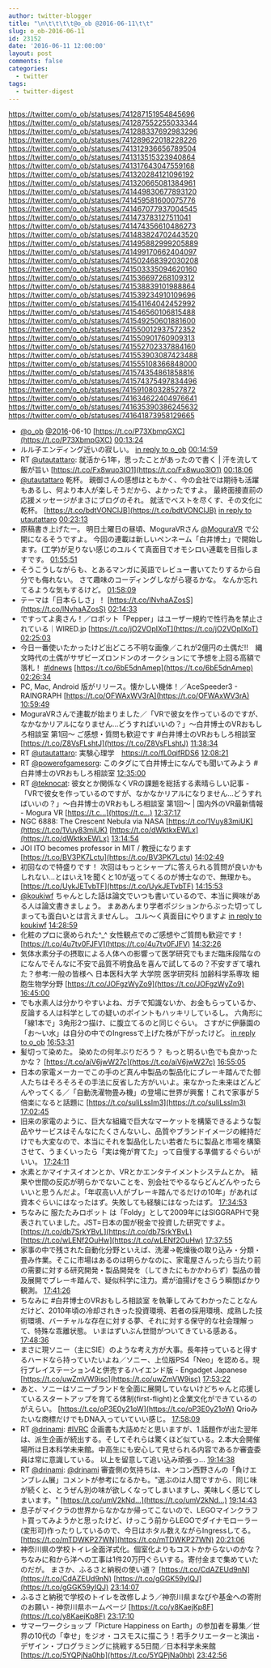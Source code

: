 ```yaml
---
author: twitter-blogger
title: "\n\t\t\t\t@o_ob @2016-06-11\t\t"
slug: o_ob-2016-06-11
id: 23152
date: '2016-06-11 12:00:00'
layout: post
comments: false
categories:
  - twitter
tags:
  - twitter-digest
---
```


https://twitter.com/o_ob/statuses/741287151954845696 https://twitter.com/o_ob/statuses/741287552255033344 https://twitter.com/o_ob/statuses/741288337692983296 https://twitter.com/o_ob/statuses/741289622018228226 https://twitter.com/o_ob/statuses/741312936656789504 https://twitter.com/o_ob/statuses/741313515323940864 https://twitter.com/o_ob/statuses/741317643047559168 https://twitter.com/o_ob/statuses/741320284121096192 https://twitter.com/o_ob/statuses/741320665081384961 https://twitter.com/o_ob/statuses/741449830677893120 https://twitter.com/o_ob/statuses/741459581600075776 https://twitter.com/o_ob/statuses/741467077937004545 https://twitter.com/o_ob/statuses/741473783127511041 https://twitter.com/o_ob/statuses/741474356610486273 https://twitter.com/o_ob/statuses/741483824702443520 https://twitter.com/o_ob/statuses/741495882999205889 https://twitter.com/o_ob/statuses/741499170662404097 https://twitter.com/o_ob/statuses/741502468392030208 https://twitter.com/o_ob/statuses/741503335094620160 https://twitter.com/o_ob/statuses/741536697268109312 https://twitter.com/o_ob/statuses/741538839101988864 https://twitter.com/o_ob/statuses/741539234910109696 https://twitter.com/o_ob/statuses/741541164042452992 https://twitter.com/o_ob/statuses/741546560106815488 https://twitter.com/o_ob/statuses/741549250601881600 https://twitter.com/o_ob/statuses/741550012937572352 https://twitter.com/o_ob/statuses/741550901760909313 https://twitter.com/o_ob/statuses/741552702337884160 https://twitter.com/o_ob/statuses/741553903087423488 https://twitter.com/o_ob/statuses/741555108366848000 https://twitter.com/o_ob/statuses/741574354861858816 https://twitter.com/o_ob/statuses/741574375497834496 https://twitter.com/o_ob/statuses/741591080328527872 https://twitter.com/o_ob/statuses/741634622404976641 https://twitter.com/o_ob/statuses/741635390386245632 https://twitter.com/o_ob/statuses/741641873958129665  

*   [@o_ob](https://twitter.com/o_ob) [@2016](https://twitter.com/2016)-06-10 [https://t.co/P73XbmpGXC](https://t.co/P73XbmpGXC) [00:13:24](https://twitter.com/o_ob/statuses/741287151954845696)
*   ルル子エンディング近いの寂しい。 [in reply to o_ob](https://twitter.com/o_ob/statuses/741276537345867780) [00:14:59](https://twitter.com/o_ob/statuses/741287552255033344)
*   RT [@utautattaro](https://twitter.com/utautattaro): 就活から1年，思ったことがあったので書く | 汗を流して飯が旨い [https://t.co/Fx8wuo3lO1](https://t.co/Fx8wuo3lO1) [00:18:06](https://twitter.com/o_ob/statuses/741288337692983296)
*   [@utautattaro](https://twitter.com/utautattaro) 乾杯。 親御さんの感想はともかく、今の会社では期待も活躍もあるし、何より本人が楽しそうだから、よかったですよ。 最終面接直前の応援メッセージがまさにブログのそれ。 就活でベストを尽くす、その文化に乾杯。 [https://t.co/bdtVONClJB](https://t.co/bdtVONClJB) [in reply to utautattaro](https://twitter.com/utautattaro/statuses/741287847366262785) [00:23:13](https://twitter.com/o_ob/statuses/741289622018228226)
*   原稿書き上げたー。 明日土曜日の昼頃、MoguraVRさん [@MoguraVR](https://twitter.com/MoguraVR) で公開になるそうですよ。 今回の連載は新しいペンネーム「白井博士」で開始します。(工学)が足りない感じのユルくて真面目でオモシロい連載を目指しますです。 [01:55:51](https://twitter.com/o_ob/statuses/741312936656789504)
*   そうこうしながらも、とあるマンガに英語でレビュー書いてたりするから自分でも侮れない。 さて趣味のコーディングしながら寝るかな。 なんか忘れてるような気もするけど。 [01:58:09](https://twitter.com/o_ob/statuses/741313515323940864)
*   テーマは「日本らしさ」！ [https://t.co/lNvhaAZosS](https://t.co/lNvhaAZosS) [02:14:33](https://twitter.com/o_ob/statuses/741317643047559168)
*   ですってよ奥さん！／ロボット「Pepper」はユーザー規約で性行為を禁止されている｜WIRED.jp [https://t.co/jO2VOpIXoT](https://t.co/jO2VOpIXoT) [02:25:03](https://twitter.com/o_ob/statuses/741320284121096192)
*   今日一番使いたかったけど出どころ不明な画像／これが2億円の土偶だ!!　縄文時代の土偶がサザビーズロンドンのオークションにて予想を上回る高額で落札！ [#ldnews](https://twitter.com/search?q=%23ldnews&src=hash) [https://t.co/6bE5dnAmep](https://t.co/6bE5dnAmep) [02:26:34](https://twitter.com/o_ob/statuses/741320665081384961)
*   PC, Mac, Android 版がリリース。懐かしい機体！／AceSpeeder3 - RAINGRAPH [https://t.co/OFWAxWV3rA](https://t.co/OFWAxWV3rA) [10:59:49](https://twitter.com/o_ob/statuses/741449830677893120)
*   MoguraVRさんで連載が始まりました／「VRで彼女を作っているのですが、なかなかリアルになりません…どうすればいいの？」〜白井博士のVRおもしろ相談室 第1回〜 ご感想・質問も歓迎です #白井博士のVRおもしろ相談室 [https://t.co/Z8VsFLshtJ](https://t.co/Z8VsFLshtJ) [11:38:34](https://twitter.com/o_ob/statuses/741459581600075776)
*   RT [@utautattaro](https://twitter.com/utautattaro): 実験心理学　https://t.co/fL0qifRDS6 [12:08:21](https://twitter.com/o_ob/statuses/741467077937004545)
*   RT [@powerofgamesorg](https://twitter.com/powerofgamesorg): このタグにて白井博士になんでも聞いてみよう #白井博士のVRおもしろ相談室 [12:35:00](https://twitter.com/o_ob/statuses/741473783127511041)
*   RT [@teknocat](https://twitter.com/teknocat): 彼女とか関係なくVRの課題を総括する素晴らしい記事 -「VRで彼女を作っているのですが、なかなかリアルになりません…どうすればいいの？」〜白井博士のVRおもしろ相談室 第1回〜 | 国内外のVR最新情報 - Mogura VR [https://t.c…](https://t.c…) [12:37:17](https://twitter.com/o_ob/statuses/741474356610486273)
*   NGC 6888: The Crescent Nebula via NASA [https://t.co/1Vuy83miUK](https://t.co/1Vuy83miUK) [https://t.co/dWktkxEWLx](https://t.co/dWktkxEWLx) [13:14:54](https://twitter.com/o_ob/statuses/741483824702443520)
*   JOI ITO becomes professor in MIT / 教授になります [https://t.co/BV3PK7Lctu](https://t.co/BV3PK7Lctu) [14:02:49](https://twitter.com/o_ob/statuses/741495882999205889)
*   初回なので特盛りです！ 次回はもっとシャープに答えられる質問が良いかもしれない...とはいえ1を聞くと10が返ってくるのが博士なので、無理かも。 [https://t.co/UykJETvbTF](https://t.co/UykJETvbTF) [14:15:53](https://twitter.com/o_ob/statuses/741499170662404097)
*   [@koukiwf](https://twitter.com/koukiwf) ちゃんとした話は論文でいつも書いているので、本当に興味がある人は論文書きましょう。 まああんまり学者ポジションからぶった切ってしまっても面白いとは言えませんし。 ユル〜く真面目にやりますよ [in reply to koukiwf](https://twitter.com/koukiwf/statuses/741501839544225792) [14:28:59](https://twitter.com/o_ob/statuses/741502468392030208)
*   化粧のプロに褒められた^_^ 女性観点でのご感想やご質問も歓迎です！ [https://t.co/4u7tv0FJFV](https://t.co/4u7tv0FJFV) [14:32:26](https://twitter.com/o_ob/statuses/741503335094620160)
*   気体水素分子の摂取による人体への影響って医学研究でもまだ臨床段階なのになんでそんなに不安で品質不明食品を喜んで試してるの？不安すぎて壊れた？参考:一般の皆様へ 日本医科大学 大学院 医学研究科 加齢科学系専攻 細胞生物学分野 [https://t.co/JOFgzWyZo9](https://t.co/JOFgzWyZo9) [16:45:00](https://twitter.com/o_ob/statuses/741536697268109312)
*   でも水素人は分かりやすいよね、ガチで知識ないか、お金もらっているか、反論する人は科学としての疑いのポイントもハッキリしているし。 六角形に「線1本で」3角形2つ描け、に腹立てるのと同じぐらい。 さすがに伊藤園の「お〜い水」は自分の中でのIngressで上げた株が下がったけど。 [in reply to o_ob](https://twitter.com/o_ob/statuses/741536697268109312) [16:53:31](https://twitter.com/o_ob/statuses/741538839101988864)
*   髪切って染めた。 染めたの何年ぶりだろう？ もっと明るい色でも良かったかな？ [https://t.co/aiV6jwW27c](https://t.co/aiV6jwW27c) [16:55:05](https://twitter.com/o_ob/statuses/741539234910109696)
*   日本の家電メーカーでこの手のど真ん中製品の製品化にブレーキ踏んでた御人たちはそろそろその手法に反省した方がいいよ。来なかった未来はどんどんやってくる／「自動洗濯物畳み機」の登場に世界が興奮！これで家事が５倍楽になると話題に [https://t.co/suIiLssIm3](https://t.co/suIiLssIm3) [17:02:45](https://twitter.com/o_ob/statuses/741541164042452992)
*   旧来の家電のように、巨大な組織で巨大なマーケットを構築できるような製品やサービスはそんなにたくさんないし、品質やブランドイメージの維持だけでも大変なので、本当にそれを製品化したい若者たちに製品と市場を構築させて、うまくいったら「実は俺が育てた」って自慢する準備するぐらいがいい。 [17:24:11](https://twitter.com/o_ob/statuses/741546560106815488)
*   水素とかマイナスイオンとか、VRとかエンタテイメントシステムとか。 結果や世間の反応が明らかでないことを、別会社でやるならどんどんやったらいいと思うんだよ。「年収高い人がブレーキ踏んでるだけの10年」があれば資本ぐらいにはなったはず。失敗しても経験にはなったはず。 [17:34:53](https://twitter.com/o_ob/statuses/741549250601881600)
*   ちなみに 服たたみロボット は「Foldy」として2009年にはSIGGRAPHで発表されていました。JST=日本の国が税金で投資した研究ですよ。 [https://t.co/db7SrkYBvL](https://t.co/db7SrkYBvL) [https://t.co/wLENf2OuHw](https://t.co/wLENf2OuHw) [17:37:55](https://twitter.com/o_ob/statuses/741550012937572352)
*   家事の中で残された自動化分野といえば、洗濯→乾燥後の取り込み・分類・畳み作業。そこに市場はあるのは明らかなのに、家電屋さんったら当たり前の需要に対する研究開発・製品開発を（してきたにもかかわらず）製品の普及展開でブレーキ踏んで、疑似科学に注力。鳶が油揚げをさらう瞬間ばかり観測。 [17:41:26](https://twitter.com/o_ob/statuses/741550901760909313)
*   ちなみに #白井博士のVRおもしろ相談室 を執筆してみてわかったことなんだけど、2010年頃の冷却されきった投資環境、若者の採用環境、成熟した技術環境、バーチャルな存在に対する夢、それに対する保守的な社会理解って、特殊な乖離状態。 いまはずいぶん世間がついてきている感ある。 [17:48:36](https://twitter.com/o_ob/statuses/741552702337884160)
*   まさに現ソニー（主にSIE）のような考え方が大事。長年持っていると得するハードなら持っていたいよね／ソニー、上位版PS4「Neo」を認める。現行プレイステーション4と併売するハイエンド版 - Engadget Japanese [https://t.co/uwZmVW9isc](https://t.co/uwZmVW9isc) [17:53:22](https://twitter.com/o_ob/statuses/741553903087423488)
*   あと、ソニーはソニーブランドを全面に展開していないけどちゃんと応援しているスタートアップを育てる体制(first-flight)と企業文化ができているのがえらい。 [https://t.co/oP3E0y21oW](https://t.co/oP3E0y21oW) Qrioみたいな商標だけでもDNA入っていていい感じ。 [17:58:09](https://twitter.com/o_ob/statuses/741555108366848000)
*   RT [@drinami](https://twitter.com/drinami): [#IVRC](https://twitter.com/search?q=%23IVRC&src=hash) 企画書も大詰めだと思いますが、1.話題作が出た翌年は、派生企画が続出する。そしてそれらは驚くほど似ている。2.本大会開催場所は日本科学未来館。中高生にも安心して見せられる内容であるか審査委員は常に意識している。 以上を留意して追い込み頑張っ… [19:14:38](https://twitter.com/o_ob/statuses/741574354861858816)
*   RT [@drinami](https://twitter.com/drinami): [@drinami](https://twitter.com/drinami) 審査側の気持ちは、キンコン西野さんの「負けエンブレム展」コメントが参考になるかも。"選ぶのは人間ですから、同じ味が続くと、とうぜん別の味が欲しくなってしまいますし、美味しく感じてしまいます。" [https://t.co/umV2kNd…](https://t.co/umV2kNd…) [19:14:43](https://twitter.com/o_ob/statuses/741574375497834496)
*   息子がマイクラの世界からなかなか帰ってこないので、LEGOマインクラフト買ってみようかと思ったけど、けっこう前からLEGOでダイナモローラー(変形可)作ったりしているので、今日はホタル数えながらIngressしてる。 [https://t.co/mTDWKP27WN](https://t.co/mTDWKP27WN) [20:21:06](https://twitter.com/o_ob/statuses/741591080328527872)
*   神奈川県の学校トイレ全面洋式化。個室化よりもコストかからないのかな？ ちなみに和から洋への工事は1件20万円ぐらいする。寄付金まで集めていたのだが。 まさか、ふるさと納税の使い道？ [https://t.co/CdAZEUd9nN](https://t.co/CdAZEUd9nN) [https://t.co/gGGK59yIQJ](https://t.co/gGGK59yIQJ) [23:14:07](https://twitter.com/o_ob/statuses/741634622404976641)
*   ふるさと納税で学校のトイレを改修しよう／神奈川県まなびや基金への寄附のお願い - 神奈川県ホームページ [https://t.co/y8KaejKp8F](https://t.co/y8KaejKp8F) [23:17:10](https://twitter.com/o_ob/statuses/741635390386245632)
*   サマーワークショップ「Picture Happiness on Earth」の参加者を募集／世界の10代の「幸せ」をジオ・コスモスに描こう！若手クリエーターと演出・デザイン・プログラミングに挑戦する5日間／日本科学未来館 [https://t.co/5YQPjNa0hb](https://t.co/5YQPjNa0hb) [23:42:56](https://twitter.com/o_ob/statuses/741641873958129665)